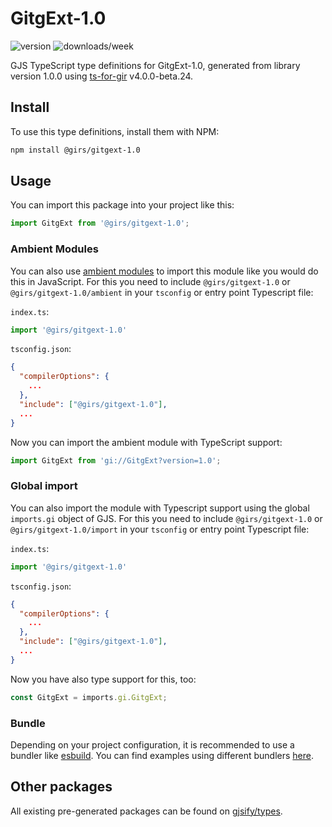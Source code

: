 
# GitgExt-1.0

![version](https://img.shields.io/npm/v/@girs/gitgext-1.0)
![downloads/week](https://img.shields.io/npm/dw/@girs/gitgext-1.0)


GJS TypeScript type definitions for GitgExt-1.0, generated from library version 1.0.0 using [ts-for-gir](https://github.com/gjsify/ts-for-gir) v4.0.0-beta.24.


## Install

To use this type definitions, install them with NPM:
```bash
npm install @girs/gitgext-1.0
```

## Usage

You can import this package into your project like this:
```ts
import GitgExt from '@girs/gitgext-1.0';
```

### Ambient Modules

You can also use [ambient modules](https://github.com/gjsify/ts-for-gir/tree/main/packages/cli#ambient-modules) to import this module like you would do this in JavaScript.
For this you need to include `@girs/gitgext-1.0` or `@girs/gitgext-1.0/ambient` in your `tsconfig` or entry point Typescript file:

`index.ts`:
```ts
import '@girs/gitgext-1.0'
```

`tsconfig.json`:
```json
{
  "compilerOptions": {
    ...
  },
  "include": ["@girs/gitgext-1.0"],
  ...
}
```

Now you can import the ambient module with TypeScript support: 

```ts
import GitgExt from 'gi://GitgExt?version=1.0';
```

### Global import

You can also import the module with Typescript support using the global `imports.gi` object of GJS.
For this you need to include `@girs/gitgext-1.0` or `@girs/gitgext-1.0/import` in your `tsconfig` or entry point Typescript file:

`index.ts`:
```ts
import '@girs/gitgext-1.0'
```

`tsconfig.json`:
```json
{
  "compilerOptions": {
    ...
  },
  "include": ["@girs/gitgext-1.0"],
  ...
}
```

Now you have also type support for this, too:

```ts
const GitgExt = imports.gi.GitgExt;
```

### Bundle

Depending on your project configuration, it is recommended to use a bundler like [esbuild](https://esbuild.github.io/). You can find examples using different bundlers [here](https://github.com/gjsify/ts-for-gir/tree/main/examples).

## Other packages

All existing pre-generated packages can be found on [gjsify/types](https://github.com/gjsify/types).


